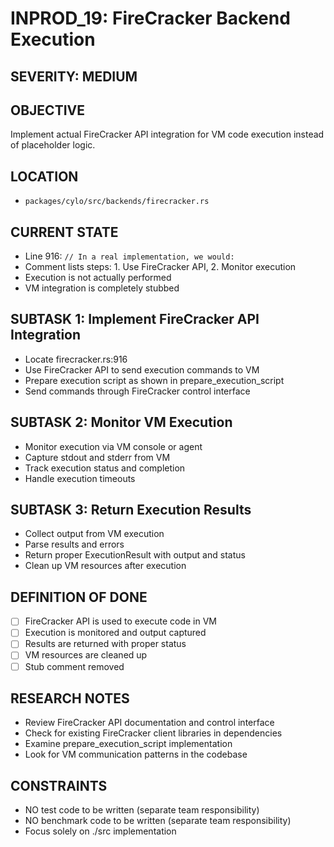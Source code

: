 # INPROD_19: FireCracker Backend Execution

## SEVERITY: MEDIUM

## OBJECTIVE
Implement actual FireCracker API integration for VM code execution instead of placeholder logic.

## LOCATION
- `packages/cylo/src/backends/firecracker.rs`

## CURRENT STATE
- Line 916: `// In a real implementation, we would:`
- Comment lists steps: 1. Use FireCracker API, 2. Monitor execution
- Execution is not actually performed
- VM integration is completely stubbed

## SUBTASK 1: Implement FireCracker API Integration
- Locate firecracker.rs:916
- Use FireCracker API to send execution commands to VM
- Prepare execution script as shown in prepare_execution_script
- Send commands through FireCracker control interface

## SUBTASK 2: Monitor VM Execution
- Monitor execution via VM console or agent
- Capture stdout and stderr from VM
- Track execution status and completion
- Handle execution timeouts

## SUBTASK 3: Return Execution Results
- Collect output from VM execution
- Parse results and errors
- Return proper ExecutionResult with output and status
- Clean up VM resources after execution

## DEFINITION OF DONE
- [ ] FireCracker API is used to execute code in VM
- [ ] Execution is monitored and output captured
- [ ] Results are returned with proper status
- [ ] VM resources are cleaned up
- [ ] Stub comment removed

## RESEARCH NOTES
- Review FireCracker API documentation and control interface
- Check for existing FireCracker client libraries in dependencies
- Examine prepare_execution_script implementation
- Look for VM communication patterns in the codebase

## CONSTRAINTS
- NO test code to be written (separate team responsibility)
- NO benchmark code to be written (separate team responsibility)
- Focus solely on ./src implementation

